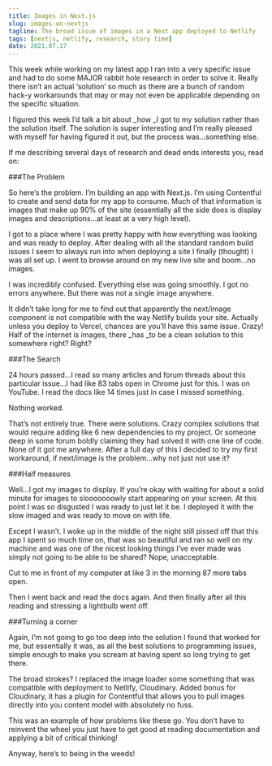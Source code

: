 ```yaml
---
title: Images in Next.js
slug: images-on-nextjs
tagline: The broad issue of images in a Next app deployed to Netlify
tags: [nextjs, netlify, research, story time]
date: 2021.07.17
---
```


This week while working on my latest app I ran into a very specific issue and had to do some MAJOR rabbit hole research in order to solve it. Really there isn’t an actual ‘solution’ so much as there are a bunch of random hack-y workarounds that may or may not even be applicable depending on the specific situation.

I figured this week I’d talk a bit about \_how \_I got to my solution rather than the solution itself. The solution is super interesting and I’m really pleased with myself for having figured it out, but the process was...something else.

If me describing several days of research and dead ends interests you, read on:

###The Problem

So here’s the problem. I’m building an app with Next.js. I’m using Contentful to create and send data for my app to consume. Much of that information is images that make up 90% of the site (essentially all the side does is display images and descriptions...at least at a very high level).

I got to a place where I was pretty happy with how everything was looking and was ready to deploy. After dealing with all the standard random build issues I seem to always run into when deploying a site I finally (thought) I was all set up. I went to browse around on my new live site and boom...no images.

I was incredibly confused. Everything else was going smoothly. I got no errors anywhere. But there was not a single image anywhere.

It didn’t take long for me to find out that apparently the next/image component is not compatible with the way Netlify builds your site. Actually unless you deploy to Vercel, chances are you’ll have this same issue. Crazy! Half of the internet is images, there \_has \_to be a clean solution to this somewhere right? Right?

###The Search

24 hours passed...I read so many articles and forum threads about this particular issue...I had like 83 tabs open in Chrome just for this. I was on YouTube. I read the docs like 14 times just in case I missed something.

Nothing worked.

That’s not entirely true. There were solutions. Crazy complex solutions that would require adding like 6 new dependencies to my project. Or someone deep in some forum boldly claiming they had solved it with one line of code. None of it got me anywhere. After a full day of this I decided to try my first workaround, if next/image is the problem...why not just not use it?

###Half measures

Well...I got my images to display. If you’re okay with waiting for about a solid minute for images to slooooooowly start appearing on your screen. At this point I was so disgusted I was ready to just let it be. I deployed it with the slow imaged and was ready to move on with life.

Except I wasn’t. I woke up in the middle of the night still pissed off that this app I spent so much time on, that was so beautiful and ran so well on my machine and was one of the nicest looking things I’ve ever made was simply not going to be able to be shared? Nope, unacceptable.

Cut to me in front of my computer at like 3 in the morning 87 more tabs open.

Then I went back and read the docs again. And then finally after all this reading and stressing a lightbulb went off.

###Turning a corner

Again, I’m not going to go too deep into the solution I found that worked for me, but essentially it was, as all the best solutions to programming issues, simple enough to make you scream at having spent so long trying to get there.

The broad strokes? I replaced the image loader some something that was compatible with deployment to Netlify, Cloudinary. Added bonus for Cloudinary, it has a plugin for Contentful that allows you to pull images directly into you content model with absolutely no fuss.

This was an example of how problems like these go. You don’t have to reinvent the wheel you just have to get good at reading documentation and applying a bit of critical thinking!

Anyway, here’s to being in the weeds!
